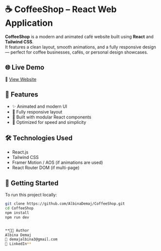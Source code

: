 # ☕ CoffeeShop – React Web Application

**CoffeeShop** is a modern and animated café website built using **React** and **Tailwind CSS**.  
It features a clean layout, smooth animations, and a fully responsive design — perfect for coffee businesses, cafés, or personal design showcases.

## 🌐 Live Demo

🔗 [View Website](https://startling-entremet-906389.netlify.app/)

## 📌 Features

- ✨ Animated and modern UI
- 📱 Fully responsive layout
- 🧩 Built with modular React components
- 🎯 Optimized for speed and simplicity

## 🛠️ Technologies Used

- React.js  
- Tailwind CSS  
- Framer Motion / AOS (if animations are used)  
- React Router DOM (if multi-page)

## 🚀 Getting Started

To run this project locally:

```bash
git clone https://github.com/AlbinaDemaj/CoffeeShop.git
cd CoffeeShop
npm install
npm run dev


**👩‍💻 Author
Albina Demaj
📧 demajalbina3@gmail.com
🔗 LinkedIn**
